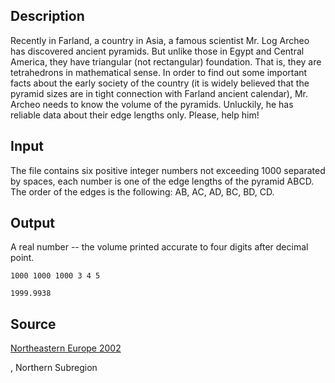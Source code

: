 <h2>Description</h2><p>Recently in Farland, a country in Asia, a famous scientist Mr. Log Archeo has discovered ancient pyramids. But unlike those in Egypt and Central America, they have triangular (not rectangular) foundation. That is, they are tetrahedrons in mathematical sense. In order to find out some important facts about the early society of the country (it is widely believed that the pyramid sizes are in tight connection with Farland ancient calendar), Mr. Archeo needs to know the volume of the pyramids. Unluckily, he has reliable data about their edge lengths only. Please, help him!</p><h2>Input</h2><p>The file contains six positive integer numbers not exceeding 1000 separated by spaces, each number is one of the edge lengths of the pyramid ABCD. The order of the edges is the following: AB, AC, AD, BC, BD, CD.</p><h2>Output</h2><p>A real number -- the volume printed accurate to four digits after decimal point.</p><pre><code class="language-input1">1000 1000 1000 3 4 5</code></pre><pre><code class="language-output1">1999.9938</code></pre><h2>Source</h2><a href="searchproblem?field=source&amp;key=Northeastern+Europe+2002">Northeastern Europe 2002</a><p>, Northern Subregion</p>